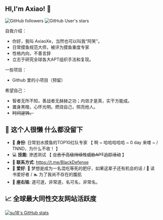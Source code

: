
## HI,I'm Axiao! &#x1f44b;
![GitHub followers](https://img.shields.io/github/followers/AxiaoXe?style=social)   ![GitHub User's stars](https://img.shields.io/github/stars/AxiaoXe?style=social)

自我介绍：

- 你好，我叫 AxiaoXe，当然也可以叫我“阿笑”。
- 日常摸鱼规范大师，被评为摸鱼重度专家
- 性格内向，不善言辞
- 立志于研究全球各大APT组织手法和复现。

一些项目：
- Github 里的小项目（预留）

希望自己：

- 智者无所不知，善战者无赫赫之功；内敛才是真，实干方能成。
- 置身黑暗，心怀光明。燃烧自己，照亮他人。
- ~~时间逆转。~~ 

## &#x1f9f8; 这个人很懒 什么都没留下

- &#x1f481; **身份**: 日常划水摸鱼的TOP10红队专家 【 啊 ~ 哈哈哈哈哈 ~ 0 day 来喽 ~ / TNND，为什么不收！ 】
- &#x1f4bb; **技能**: 渗透测试 【 ~~立志于高级持续性威胁APT追踪活动~~ 】
- &#x1f4c3; **联系方式**: https://t.me/BlackDefense
- &#x1f47e; **爱好**: &#x1f3b9; 梦想是成为一名混吃等死的肥仔，如果这辈子还有机会的话 / &#x1f4d5; 读书爱好者 /  &#x1f3ca; 为了我尚不存在的腹肌
- &#x1f4ac; **座右铭**: 道可道，非常道，名可名，非常名。


## &#x1f4c8; 全球最大同性交友网站活跃度

[![su18's GitHub stats](https://github-readme-stats.vercel.app/api?username=AxiaoXe&show_icons=true)]([https://su18.org](https://t.me/BlackDefense))



